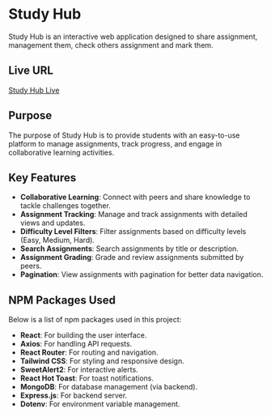 # Study Hub

Study Hub is an interactive web application designed to share assignment, management them, check others assignment and mark them.

## Live URL
[Study Hub Live](https://study-hub-483c1.web.app/)

## Purpose
The purpose of Study Hub is to provide students with an easy-to-use platform to manage assignments, track progress, and engage in collaborative learning activities.

## Key Features
- **Collaborative Learning**: Connect with peers and share knowledge to tackle challenges together.
- **Assignment Tracking**: Manage and track assignments with detailed views and updates.
- **Difficulty Level Filters**: Filter assignments based on difficulty levels (Easy, Medium, Hard).
- **Search Assignments**: Search assignments by title or description.
- **Assignment Grading**: Grade and review assignments submitted by peers.
- **Pagination**: View assignments with pagination for better data navigation.

## NPM Packages Used
Below is a list of npm packages used in this project:
- **React**: For building the user interface.
- **Axios**: For handling API requests.
- **React Router**: For routing and navigation.
- **Tailwind CSS**: For styling and responsive design.
- **SweetAlert2**: For interactive alerts.
- **React Hot Toast**: For toast notifications.
- **MongoDB**: For database management (via backend).
- **Express.js**: For backend server.
- **Dotenv**: For environment variable management.
